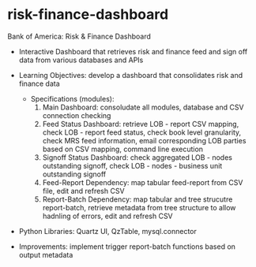 # risk-finance-dashboard
 
Bank of America: Risk & Finance Dashboard

- Interactive Dashboard that retrieves risk and finance feed and sign off data from various databases and APIs

- Learning Objectives: develop a dashboard that consolidates risk and finance data
    - Specifications (modules):
        1) Main Dashboard: consoludate all modules, database and CSV connection checking
        2) Feed Status Dashboard: retrieve LOB - report CSV mapping, check LOB - report feed status, check book level granularity, check MRS feed information, email corresponding LOB parties based on CSV mapping, command line execution
        3) Signoff Status Dashboard: check aggregated LOB - nodes outstanding signoff, check LOB - nodes - business unit outstanding signoff
        4) Feed-Report Dependency: map tabular feed-report from CSV file, edit and refresh CSV
        5) Report-Batch Dependency: map tabular and tree strucutre report-batch, retrieve metadata from tree structure to allow hadnling of errors, edit and refresh CSV
- Python Libraries: Quartz UI, QzTable, mysql.connector
- Improvements: implement trigger report-batch functions based on output metadata

